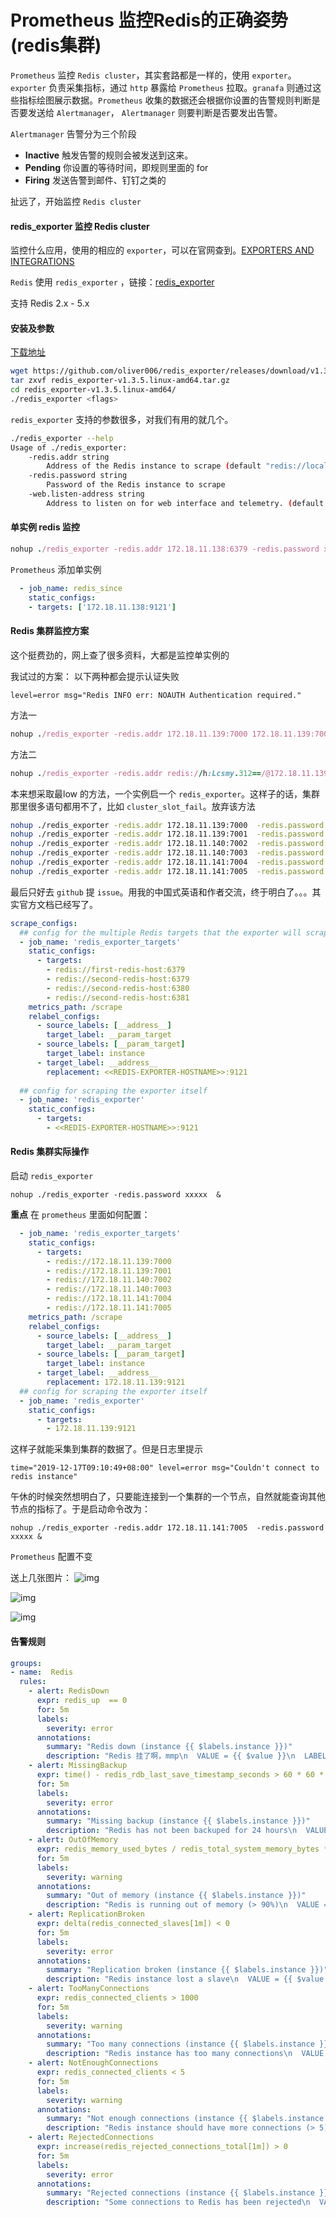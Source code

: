 # Prometheus 监控Redis的正确姿势(redis集群)

`Prometheus` 监控 `Redis cluster`，其实套路都是一样的，使用 `exporter`。
`exporter` 负责采集指标，通过 `http` 暴露给 `Prometheus` 拉取。`granafa` 则通过这些指标绘图展示数据。`Prometheus` 收集的数据还会根据你设置的告警规则判断是否要发送给 `Alertmanager`， `Alertmanager` 则要判断是否要发出告警。

`Alertmanager` 告警分为三个阶段

- **Inactive** 触发告警的规则会被发送到这来。
- **Pending** 你设置的等待时间，即规则里面的 for
- **Firing** 发送告警到邮件、钉钉之类的

扯远了，开始监控 `Redis cluster`

#### redis_exporter 监控 Redis cluster

监控什么应用，使用的相应的 `exporter`，可以在官网查到。[EXPORTERS AND INTEGRATIONS
](https://prometheus.io/docs/instrumenting/exporters/)

`Redis` 使用 `redis_exporter` ，链接：[redis_exporter](https://github.com/oliver006/redis_exporter)

支持 Redis 2.x - 5.x

#### 安装及参数

[下载地址](https://github.com/oliver006/redis_exporter/releases)

```bash
wget https://github.com/oliver006/redis_exporter/releases/download/v1.3.5/redis_exporter-v1.3.5.linux-amd64.tar.gz   
tar zxvf redis_exporter-v1.3.5.linux-amd64.tar.gz
cd redis_exporter-v1.3.5.linux-amd64/
./redis_exporter <flags>
```

`redis_exporter` 支持的参数很多，对我们有用的就几个。

```bash
./redis_exporter --help
Usage of ./redis_exporter:
    -redis.addr string
    	Address of the Redis instance to scrape (default "redis://localhost:6379")
    -redis.password string
    	Password of the Redis instance to scrape
    -web.listen-address string
    	Address to listen on for web interface and telemetry. (default ":9121")
```

#### 单实例 redis 监控

```ruby
nohup ./redis_exporter -redis.addr 172.18.11.138:6379 -redis.password xxxxx &
```

`Prometheus` 添加单实例

```yaml
  - job_name: redis_since
    static_configs:
    - targets: ['172.18.11.138:9121']
```

#### Redis 集群监控方案

这个挺费劲的，网上查了很多资料，大都是监控单实例的

我试过的方案：
以下两种都会提示认证失败

```
level=error msg="Redis INFO err: NOAUTH Authentication required."
```

方法一

```ruby
nohup ./redis_exporter -redis.addr 172.18.11.139:7000 172.18.11.139:7001 172.18.11.140:7002 172.18.11.140:7003 172.18.11.141:7004 172.18.11.141:7005 -redis.password xxxxx &
```

方法二

```ruby
nohup ./redis_exporter -redis.addr redis://h:Lcsmy.312==/@172.18.11.139:7000 redis://h:Lcsmy.312==/@172.18.11.139:7001 redis://h:Lcsmy.312==/@172.18.11.140:7002 redis://h:Lcsmy.312==/@172.18.11.140:7003 redis://h:Lcsmy.312==/@172.18.11.141:7004 redis://h:Lcsmy.312==/@172.18.11.141:7005 -redis.password xxxxx &
```

本来想采取最low 的方法，一个实例启一个 `redis_exporter`。这样子的话，集群那里很多语句都用不了，比如 `cluster_slot_fail`。放弃该方法

```bash
nohup ./redis_exporter -redis.addr 172.18.11.139:7000  -redis.password xxxxxx  -web.listen-address 172.18.11.139:9121 > /dev/null 2>&1 &
nohup ./redis_exporter -redis.addr 172.18.11.139:7001  -redis.password xxxxxx  -web.listen-address 172.18.11.139:9122 > /dev/null 2>&1 &
nohup ./redis_exporter -redis.addr 172.18.11.140:7002  -redis.password xxxxxx  -web.listen-address 172.18.11.139:9123 > /dev/null 2>&1 &
nohup ./redis_exporter -redis.addr 172.18.11.140:7003  -redis.password xxxxxx  -web.listen-address 172.18.11.139:9124 > /dev/null 2>&1 &
nohup ./redis_exporter -redis.addr 172.18.11.141:7004  -redis.password xxxxxx  -web.listen-address 172.18.11.139:9125 > /dev/null 2>&1 &
nohup ./redis_exporter -redis.addr 172.18.11.141:7005  -redis.password xxxxxx  -web.listen-address 172.18.11.139:9126 > /dev/null 2>&1 &
```

最后只好去 `github` 提 `issue`。用我的中国式英语和作者交流，终于明白了。。。其实官方文档已经写了。

```yaml
scrape_configs:
  ## config for the multiple Redis targets that the exporter will scrape
  - job_name: 'redis_exporter_targets'
    static_configs:
      - targets:
        - redis://first-redis-host:6379
        - redis://second-redis-host:6379
        - redis://second-redis-host:6380
        - redis://second-redis-host:6381
    metrics_path: /scrape
    relabel_configs:
      - source_labels: [__address__]
        target_label: __param_target
      - source_labels: [__param_target]
        target_label: instance
      - target_label: __address__
        replacement: <<REDIS-EXPORTER-HOSTNAME>>:9121
  
  ## config for scraping the exporter itself
  - job_name: 'redis_exporter'
    static_configs:
      - targets:
        - <<REDIS-EXPORTER-HOSTNAME>>:9121
```

#### Redis 集群实际操作

启动 `redis_exporter`

```
nohup ./redis_exporter -redis.password xxxxx  &
```

**重点**
在 `prometheus` 里面如何配置：

```yaml
  - job_name: 'redis_exporter_targets'
    static_configs:
      - targets:
        - redis://172.18.11.139:7000
        - redis://172.18.11.139:7001
        - redis://172.18.11.140:7002
        - redis://172.18.11.140:7003
        - redis://172.18.11.141:7004
        - redis://172.18.11.141:7005
    metrics_path: /scrape
    relabel_configs:
      - source_labels: [__address__]
        target_label: __param_target
      - source_labels: [__param_target]
        target_label: instance
      - target_label: __address__
        replacement: 172.18.11.139:9121
  ## config for scraping the exporter itself
  - job_name: 'redis_exporter'
    static_configs:
      - targets:
        - 172.18.11.139:9121
```

这样子就能采集到集群的数据了。但是日志里提示

```
time="2019-12-17T09:10:49+08:00" level=error msg="Couldn't connect to redis instance"
```

午休的时候突然想明白了，只要能连接到一个集群的一个节点，自然就能查询其他节点的指标了。于是启动命令改为：

```
nohup ./redis_exporter -redis.addr 172.18.11.141:7005  -redis.password xxxxx &
```

`Prometheus` 配置不变

送上几张图片：
![img](redis监控.assets/891189-20191217114259777-679803998.png)

![img](redis监控.assets/891189-20191217114324873-1514529720.png)

![img](redis监控.assets/891189-20191217114342564-1800749500.png)

#### 告警规则

```yaml
groups:
- name:  Redis
  rules: 
    - alert: RedisDown
      expr: redis_up  == 0
      for: 5m
      labels:
        severity: error
      annotations:
        summary: "Redis down (instance {{ $labels.instance }})"
        description: "Redis 挂了啊，mmp\n  VALUE = {{ $value }}\n  LABELS: {{ $labels }}"
    - alert: MissingBackup
      expr: time() - redis_rdb_last_save_timestamp_seconds > 60 * 60 * 24
      for: 5m
      labels:
        severity: error
      annotations:
        summary: "Missing backup (instance {{ $labels.instance }})"
        description: "Redis has not been backuped for 24 hours\n  VALUE = {{ $value }}\n  LABELS: {{ $labels }}"       
    - alert: OutOfMemory
      expr: redis_memory_used_bytes / redis_total_system_memory_bytes * 100 > 90
      for: 5m
      labels:
        severity: warning
      annotations:
        summary: "Out of memory (instance {{ $labels.instance }})"
        description: "Redis is running out of memory (> 90%)\n  VALUE = {{ $value }}\n  LABELS: {{ $labels }}"
    - alert: ReplicationBroken
      expr: delta(redis_connected_slaves[1m]) < 0
      for: 5m
      labels:
        severity: error
      annotations:
        summary: "Replication broken (instance {{ $labels.instance }})"
        description: "Redis instance lost a slave\n  VALUE = {{ $value }}\n  LABELS: {{ $labels }}"
    - alert: TooManyConnections
      expr: redis_connected_clients > 1000
      for: 5m
      labels:
        severity: warning
      annotations:
        summary: "Too many connections (instance {{ $labels.instance }})"
        description: "Redis instance has too many connections\n  VALUE = {{ $value }}\n  LABELS: {{ $labels }}"       
    - alert: NotEnoughConnections
      expr: redis_connected_clients < 5
      for: 5m
      labels:
        severity: warning
      annotations:
        summary: "Not enough connections (instance {{ $labels.instance }})"
        description: "Redis instance should have more connections (> 5)\n  VALUE = {{ $value }}\n  LABELS: {{ $labels }}"
    - alert: RejectedConnections
      expr: increase(redis_rejected_connections_total[1m]) > 0
      for: 5m
      labels:
        severity: error
      annotations:
        summary: "Rejected connections (instance {{ $labels.instance }})"
        description: "Some connections to Redis has been rejected\n  VALUE = {{ $value }}\n  LABELS: {{ $labels }}"
```